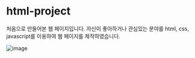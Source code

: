 # html-project
 처음으로 만들어본 웹 페이지입니다. 자신이 좋아하거나 관심있는 분야를 html, css, javascript를 이용하여 웹 페이지를 제작하였습니다.
 
![image](https://user-images.githubusercontent.com/60336758/114294421-78c9bd80-9ad9-11eb-88b2-95cb13881d88.png)
